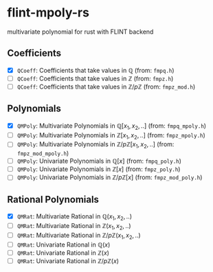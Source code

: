 # flint-mpoly-rs
multivariate polynomial for rust with FLINT backend


## Coefficients
 - [x] `QCoeff`: Coefficients that take values in $\mathbb{Q}$ (from: `fmpq.h`)
 - [ ] `QCoeff`: Coefficients that take values in $\mathbb{Z}$ (from: `fmpz.h`)
 - [ ] `QCoeff`: Coefficients that take values in $\mathbb{Z}/p\mathbb{Z}$ (from: `fmpz_mod.h`)

## Polynomials
 - [x] `QMPoly`: Multivariate Polynomials in $\mathbb{Q}[x_1,x_2,..]$ (from: `fmpq_mpoly.h`)
 - [ ] `QMPoly`: Multivariate Polynomials in $\mathbb{Z}[x_1,x_2,..]$ (from: `fmpz_mpoly.h`)
 - [ ] `QMPoly`: Multivariate Polynomials in $\mathbb{Z}/p\mathbb{Z}[x_1,x_2,..]$ (from: `fmpz_mod_mpoly.h`)
 - [ ] `QMPoly`: Univariate Polynomials in $\mathbb{Q}[x]$ (from: `fmpq_poly.h`)
 - [ ] `QMPoly`: Univariate Polynomials in $\mathbb{Z}[x]$ (from: `fmpz_poly.h`)
 - [ ] `QMPoly`: Univariate Polynomials in $\mathbb{Z}/p\mathbb{Z}[x]$ (from: `fmpz_mod_poly.h`)

## Rational Polynomials
 - [x] `QMRat`: Multivariate Rational in $\mathbb{Q}(x_1,x_2,..)$
 - [ ] `QMRat`: Multivariate Rational in $\mathbb{Z}(x_1,x_2,..)$
 - [ ] `QMRat`: Multivariate Rational in $\mathbb{Z}/p\mathbb{Z}(x_1,x_2,..)$
 - [ ] `QMRat`: Univariate Rational in $\mathbb{Q}(x)$
 - [ ] `QMRat`: Univariate Rational in $\mathbb{Z}(x)$
 - [ ] `QMRat`: Univariate Rational in $\mathbb{Z}/p\mathbb{Z}(x)$
